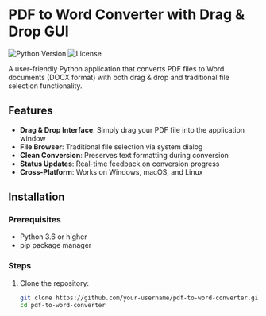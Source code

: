# PDF to Word Converter with Drag & Drop GUI

![Python Version](https://img.shields.io/badge/python-3.6%2B-blue)
![License](https://img.shields.io/badge/license-MIT-green)

A user-friendly Python application that converts PDF files to Word documents (DOCX format) with both drag & drop and traditional file selection functionality.

## Features

- **Drag & Drop Interface**: Simply drag your PDF file into the application window
- **File Browser**: Traditional file selection via system dialog
- **Clean Conversion**: Preserves text formatting during conversion
- **Status Updates**: Real-time feedback on conversion progress
- **Cross-Platform**: Works on Windows, macOS, and Linux

## Installation

### Prerequisites
- Python 3.6 or higher
- pip package manager

### Steps
1. Clone the repository:
   ```bash
   git clone https://github.com/your-username/pdf-to-word-converter.git
   cd pdf-to-word-converter

